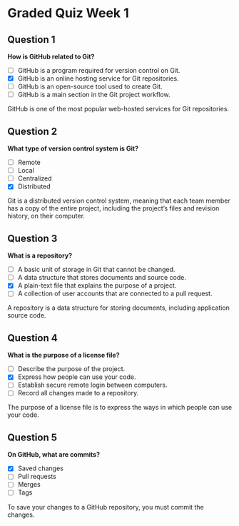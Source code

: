 # Graded Quiz Week 1

## Question 1
**How is GitHub related to Git?**
- [ ] GitHub is a program required for version control on Git.
- [x] GitHub is an online hosting service for Git repositories.
- [ ] GitHub is an open-source tool used to create Git.
- [ ] GitHub is a main section in the Git project workflow.

GitHub is one of the most popular web-hosted services for Git repositories.

## Question 2
**What type of version control system is Git?**
- [ ] Remote
- [ ] Local
- [ ] Centralized
- [x] Distributed

Git is a distributed version control system, meaning that each team member has a copy of the entire project, including the project’s files and revision history, on their computer.

## Question 3
**What is a repository?**
- [ ] A basic unit of storage in Git that cannot be changed.
- [ ] A data structure that stores documents and source code.
- [x] A plain-text file that explains the purpose of a project.
- [ ] A collection of user accounts that are connected to a pull request.

A repository is a data structure for storing documents, including application source code.

## Question 4
**What is the purpose of a license file?**
- [ ] Describe the purpose of the project.
- [x] Express how people can use your code.
- [ ] Establish secure remote login between computers.
- [ ] Record all changes made to a repository.

The purpose of a license file is to express the ways in which people can use your code.

## Question 5
**On GitHub, what are commits?**
- [x] Saved changes
- [ ] Pull requests
- [ ] Merges
- [ ] Tags

To save your changes to a GitHub repository, you must commit the changes.
